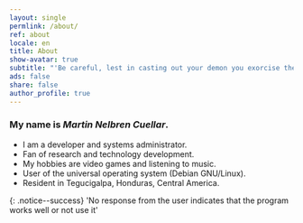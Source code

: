 ```yaml
---
layout: single
permlink: /about/
ref: about
locale: en
title: About
show-avatar: true
subtitle: "'Be careful, lest in casting out your demon you exorcise the best thing in you.' Friedrich Nietzsche"
ads: false
share: false
author_profile: true
---
```

### My name is ***Martin Nelbren Cuellar***. 

- I am a developer and systems administrator.
- Fan of research and technology development.
- My hobbies are video games and listening to music.
- User of the universal operating system (Debian GNU/Linux). 
- Resident in Tegucigalpa, Honduras, Central America.

{: .notice--success}
'No response from the user indicates that the program works well or not use it'
